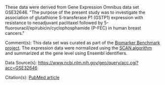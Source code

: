 These data were derived from Gene Expression Omnibus data set GSE32646. "The purpose of the present study was to investigate the association of glutathione S-transferase P1 (GSTP1) expression with resistance to neoadjuvant paclitaxel followed by 5-fluorouracil/epirubicin/cyclophosphamide (P-FEC) in human breast cancers."

Comment(s): This data set was curated as part of the [Biomarker Benchmark project](https://osf.io/ssk3t/). The expression data were normalized using the [SCAN algorithm](https://bioconductor.org/packages/release/bioc/html/SCAN.UPC.html) and summarized at the gene level using Ensembl identifiers.

Data Source(s): https://www.ncbi.nlm.nih.gov/geo/query/acc.cgi?acc=GSE32646

Citation(s): [PubMed article](https://www.ncbi.nlm.nih.gov/pubmed/22320227)
